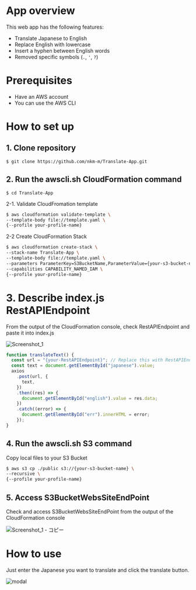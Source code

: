# App overview
This web app has the following features:
- Translate Japanese to English
- Replace English with lowercase
- Insert a hyphen between English words
- Removed specific symbols (`.`, `'`, `?`)

# Prerequisites
- Have an AWS account
- You can use the AWS CLI

# How to set up

## 1. Clone repository
```
$ git clone https://github.com/nkm-m/Translate-App.git
```
## 2. Run the awscli.sh CloudFormation command

```
$ cd Translate-App
```

2-1. Validate CloudFromation template
```bash:awscli.sh
$ aws cloudformation validate-template \
--template-body file://template.yaml \
{--profile your-profile-name}
```

2-2 Create CloudFormation Stack
```bash
$ aws cloudformation create-stack \
--stack-name Translate-App \
--template-body file://template.yaml \
--parameters ParameterKey=S3BucketName,ParameterValue={your-s3-bucket-name} \
--capabilities CAPABILITY_NAMED_IAM \
{--profile your-profile-name}
```

# 3. Describe index.js RestAPIEndpoint
From the output of the CloudFormation console, check RestAPIEndpoint and paste it into index.js

![Screenshot_1](https://user-images.githubusercontent.com/55443396/170989361-af99cf4e-f3b4-4461-ba61-cdc8536cf548.png)

```JavaScript:index.js
function translateText() {
  const url = "{your-RestAPIEndpoint}"; // Replace this with RestAPIEndpoint
  const text = document.getElementById("japanese").value;
  axios
    .post(url, {
      text,
    })
    .then((res) => {
      document.getElementById("english").value = res.data;
    })
    .catch((error) => {
      document.getElementById("err").innerHTML = error;
    });
}
```

## 4. Run the awscli.sh S3 command
Copy local files to your S3 Bucket
```bash
$ aws s3 cp ./public s3://{your-s3-bucket-name} \
--recursive \
{--profile your-profile-name}
```

## 5. Access S3BucketWebsSiteEndPoint
Check and access S3BucketWebsSiteEndPoint from the output of the CloudFormation console

![Screenshot_1 - コピー](https://user-images.githubusercontent.com/55443396/170989430-fe57da09-c14c-4a3a-a927-42bbf59f365c.png)

# How to use
Just enter the Japanese you want to translate and click the translate button.

![modal](https://user-images.githubusercontent.com/55443396/170990219-cb7817ab-8377-431d-8057-ae8ec1806baa.gif)
